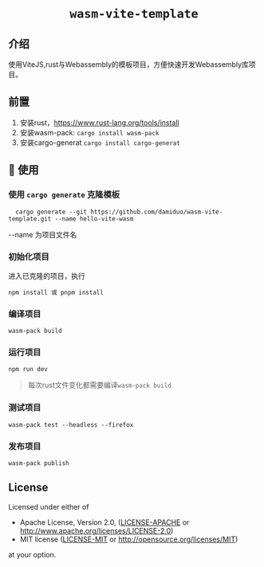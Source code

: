 <div align="center">

  <h1><code>wasm-vite-template</code></h1>

</div>

## 介绍

使用ViteJS,rust与Webassembly的模板项目，方便快速开发Webassembly库项目。

## 前置

1. 安装rust，https://www.rust-lang.org/tools/install
2. 安装wasm-pack: `cargo install wasm-pack`
3. 安装cargo-generat `cargo install cargo-generat`

## 🚴 使用

### 使用 `cargo generate` 克隆模板

```
  cargo generate --git https://github.com/damiduo/wasm-vite-template.git --name hello-vite-wasm
```
--name 为项目文件名

### 初始化项目

进入已克隆的项目，执行

```
npm install 或 pnpm install
```


### 编译项目

```
wasm-pack build
```

### 运行项目

```
npm run dev
```
> 每次rust文件变化都需要编译`wasm-pack build`

### 测试项目

```
wasm-pack test --headless --firefox
```

### 发布项目

```
wasm-pack publish
```


## License

Licensed under either of

* Apache License, Version 2.0, ([LICENSE-APACHE](LICENSE-APACHE) or http://www.apache.org/licenses/LICENSE-2.0)
* MIT license ([LICENSE-MIT](LICENSE-MIT) or http://opensource.org/licenses/MIT)

at your option.
